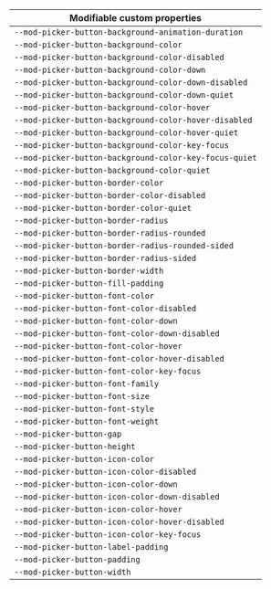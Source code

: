 | Modifiable custom properties |
| --- |
| `--mod-picker-button-background-animation-duration` |
| `--mod-picker-button-background-color` |
| `--mod-picker-button-background-color-disabled` |
| `--mod-picker-button-background-color-down` |
| `--mod-picker-button-background-color-down-disabled` |
| `--mod-picker-button-background-color-down-quiet` |
| `--mod-picker-button-background-color-hover` |
| `--mod-picker-button-background-color-hover-disabled` |
| `--mod-picker-button-background-color-hover-quiet` |
| `--mod-picker-button-background-color-key-focus` |
| `--mod-picker-button-background-color-key-focus-quiet` |
| `--mod-picker-button-background-color-quiet` |
| `--mod-picker-button-border-color` |
| `--mod-picker-button-border-color-disabled` |
| `--mod-picker-button-border-color-quiet` |
| `--mod-picker-button-border-radius` |
| `--mod-picker-button-border-radius-rounded` |
| `--mod-picker-button-border-radius-rounded-sided` |
| `--mod-picker-button-border-radius-sided` |
| `--mod-picker-button-border-width` |
| `--mod-picker-button-fill-padding` |
| `--mod-picker-button-font-color` |
| `--mod-picker-button-font-color-disabled` |
| `--mod-picker-button-font-color-down` |
| `--mod-picker-button-font-color-down-disabled` |
| `--mod-picker-button-font-color-hover` |
| `--mod-picker-button-font-color-hover-disabled` |
| `--mod-picker-button-font-color-key-focus` |
| `--mod-picker-button-font-family` |
| `--mod-picker-button-font-size` |
| `--mod-picker-button-font-style` |
| `--mod-picker-button-font-weight` |
| `--mod-picker-button-gap` |
| `--mod-picker-button-height` |
| `--mod-picker-button-icon-color` |
| `--mod-picker-button-icon-color-disabled` |
| `--mod-picker-button-icon-color-down` |
| `--mod-picker-button-icon-color-down-disabled` |
| `--mod-picker-button-icon-color-hover` |
| `--mod-picker-button-icon-color-hover-disabled` |
| `--mod-picker-button-icon-color-key-focus` |
| `--mod-picker-button-label-padding` |
| `--mod-picker-button-padding` |
| `--mod-picker-button-width` |